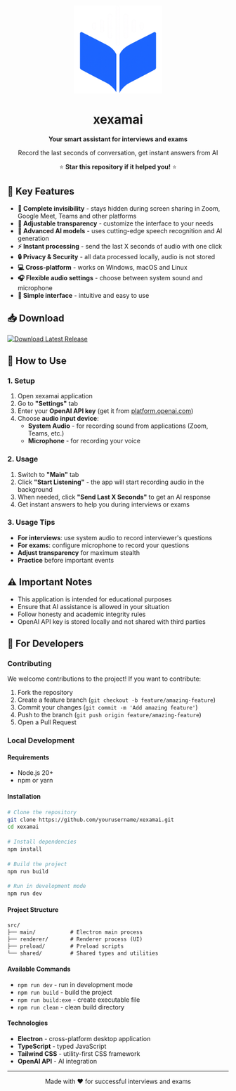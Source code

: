 <div align="center">
  <img src="brand/logo.png" alt="xexamai Logo" width="200" height="200">
  <h1>xexamai</h1>
  <p><strong>Your smart assistant for interviews and exams</strong></p>
  <p>Record the last seconds of conversation, get instant answers from AI</p>
  <p>⭐ <strong>Star this repository if it helped you!</strong> ⭐</p>
</div>

## 🚀 Key Features

- **🎯 Complete invisibility** - stays hidden during screen sharing in Zoom, Google Meet, Teams and other platforms
- **🎨 Adjustable transparency** - customize the interface to your needs
- **🧠 Advanced AI models** - uses cutting-edge speech recognition and AI generation
- **⚡ Instant processing** - send the last X seconds of audio with one click
- **🔒 Privacy & Security** - all data processed locally, audio is not stored
- **💻 Cross-platform** - works on Windows, macOS and Linux
- **🎧 Flexible audio settings** - choose between system sound and microphone
- **📱 Simple interface** - intuitive and easy to use

## 📥 Download

[![Download Latest Release](https://img.shields.io/badge/Download-Latest%20Release-blue?style=for-the-badge&logo=github)](https://github.com/yourusername/xexamai/releases/latest)

## 🎯 How to Use

### 1. Setup
1. Open xexamai application
2. Go to **"Settings"** tab
3. Enter your **OpenAI API key** (get it from [platform.openai.com](https://platform.openai.com))
4. Choose **audio input device**:
   - **System Audio** - for recording sound from applications (Zoom, Teams, etc.)
   - **Microphone** - for recording your voice

### 2. Usage
1. Switch to **"Main"** tab
2. Click **"Start Listening"** - the app will start recording audio in the background
3. When needed, click **"Send Last X Seconds"** to get an AI response
4. Get instant answers to help you during interviews or exams

### 3. Usage Tips
- **For interviews**: use system audio to record interviewer's questions
- **For exams**: configure microphone to record your questions
- **Adjust transparency** for maximum stealth
- **Practice** before important events

## ⚠️ Important Notes

- This application is intended for educational purposes
- Ensure that AI assistance is allowed in your situation
- Follow honesty and academic integrity rules
- OpenAI API key is stored locally and not shared with third parties

## 🔧 For Developers

### Contributing

We welcome contributions to the project! If you want to contribute:

1. Fork the repository
2. Create a feature branch (`git checkout -b feature/amazing-feature`)
3. Commit your changes (`git commit -m 'Add amazing feature'`)
4. Push to the branch (`git push origin feature/amazing-feature`)
5. Open a Pull Request

### Local Development

#### Requirements
- Node.js 20+
- npm or yarn

#### Installation
```bash
# Clone the repository
git clone https://github.com/yourusername/xexamai.git
cd xexamai

# Install dependencies
npm install

# Build the project
npm run build

# Run in development mode
npm run dev
```

#### Project Structure
```
src/
├── main/           # Electron main process
├── renderer/       # Renderer process (UI)
├── preload/        # Preload scripts
└── shared/         # Shared types and utilities
```

#### Available Commands
- `npm run dev` - run in development mode
- `npm run build` - build the project
- `npm run build:exe` - create executable file
- `npm run clean` - clean build directory

#### Technologies
- **Electron** - cross-platform desktop application
- **TypeScript** - typed JavaScript
- **Tailwind CSS** - utility-first CSS framework
- **OpenAI API** - AI integration

---

<div align="center">
  <p>Made with ❤️ for successful interviews and exams</p>
</div>
